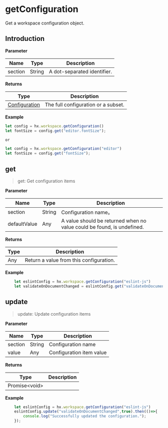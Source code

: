 # getConfiguration

Get a workspace configuration object.

## Introduction

**Parameter**

|Name	|Type	|Description			|
|--			|--			|--				|
|section	|String		| 	A dot-separated identifier.	|

**Returns**

|Type				|Description		|
|--								|--			|
|[Configuration](/ExtensionDocs/Api/workspace/onDidChangeConfiguration?id=configurationchangeevent)|The full configuration or a subset.	|

**Example**

``` javascript
let config = hx.workspace.getConfiguration()
let fontSize = config.get("editor.fontSize");

or

let config = hx.workspace.getConfiguration("editor")
let fontSize = config.get("fontSize");
```


## get

> get: Get configuration items

**Parameter**

|Name		|Type	|Description		|
|--				|--			|--			|
|section		|String		|Configuration name。|
|defaultValue	|Any		|A value should be returned when no value could be found, is undefined.|

**Returns**

|Type	|Description		|
|--			|--			|
|Any		|Return a value from this configuration.	|

**Example**
``` javascript
    let eslintConfig = hx.workspace.getConfiguration("eslint-js")
    let validateOnDocumentChanged = eslintConfig.get("validateOnDocumentChanged",false);
```

## update

> update: Update configuration items

**Parameter**

|Name	|Type	|Description		|
|--			|--			|--			|
|section	|String		|Configuration name|
|value		|Any		|Configuration item value	|

**Returns**

|Type	|Description	|
|--			|--		|
|Promise&lt;void&gt;	|	|

**Example**
``` javascript
    let eslintConfig = hx.workspace.getConfiguration("eslint-js")
    eslintConfig.update("validateOnDocumentChanged",true).then(()=>{
        console.log("Successfully updated the configuration.");
    });
```
